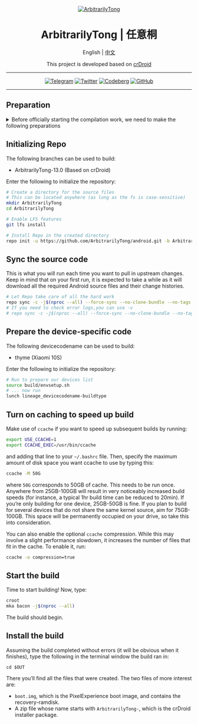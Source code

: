 <!-- The badge template is from https://ileriayo.github.io/markdown-badges/ -->
<div align = center>

[![ArbitrarilyTong](https://github.com/ArbitrarilyTong/.github/raw/main/github_banner_2.png)][website]

<h1>ArbitrarilyTong | 任意桐</h1>

English | [中文](./README.cn.md)

This project is developed based on [crDroid][crd]

---

[![Telegram](https://img.shields.io/badge/Telegram-2CA5E0?style=for-the-badge&logo=telegram&logoColor=white)][telegram]
[![Twitter](https://img.shields.io/badge/Twitter-%231DA1F2.svg?style=for-the-badge&logo=Twitter&logoColor=white)][twitter]
[![Codeberg](https://img.shields.io/badge/Codeberg-2185D0?style=for-the-badge&logo=Codeberg&logoColor=white)][codeberg]
[![GitHub](https://img.shields.io/badge/Devices-%23121011.svg?style=for-the-badge&logo=github&logoColor=white)][devices]

---
</div>

## Preparation

<details>
<summary>Before officially starting the compilation work, we need to make the following preparations</summary>

### 1. Installing dependencies

Several packages are needed in order to build crDroid.

For `Ubuntu`:

```sh
sudo apt install bc bison build-essential ccache curl flex g++-multilib gcc-multilib git git-lfs gnupg gperf imagemagick lib32ncurses5-dev lib32readline-dev lib32z1-dev liblz4-tool libncurses5 libncurses5-dev libsdl1.2-dev libssl-dev libwxgtk3.0-gtk3-dev libxml2 libxml2-utils lzop pngcrush rsync schedtool squashfs-tools xsltproc zip zlib1g-dev
```

For `ArchLinux`:

```sh
yay -S aosp-devel lineageos-devel
```

For other distributions, please go online and find the relevant packages yourself.

### 2. Get repo

[Repo](http://source.android.com/source/developing.html) is a tool provided by Google that
simplifies using [Git](http://git-scm.com/book) in the context of the Android source.

On all distributions, you can get the `repo` from the command line by executing:

```bash
# Make a directory where Repo will be stored and add it to the path
mkdir ~/bin
PATH=~/bin:$PATH

# Download Repo itself
curl https://storage.googleapis.com/git-repo-downloads/repo > ~/bin/repo

# Make Repo executable
chmod a+x ~/bin/repo
```

For `ArchLinux`, you can also install via `yay`:

```sh
yay -S repo
```
</details>



## Initializing Repo

The following branches can be used to build:

- ArbitrarilyTong-13.0 (Based on crDroid)

Enter the following to initialize the repository:

```bash
# Create a directory for the source files
# This can be located anywhere (as long as the fs is case-sensitive)
mkdir ArbitrarilyTong
cd ArbitrarilyTong

# Enable LFS features
git lfs install

# Install Repo in the created directory
repo init -u https://github.com/ArbitrarilyTong/android.git -b ArbitrarilyTong-13.0 --git-lfs
```

## Sync the source code

This is what you will run each time you want to pull in upstream changes. Keep in mind that on your
first run, it is expected to take a while as it will download all the required Android source files
and their change histories.

```bash
# Let Repo take care of all the hard work
repo sync -c -j$(nproc --all) --force-sync --no-clone-bundle --no-tags
# If you need to check error logs,you can use -v
# repo sync -c -j$(nproc --all) --force-sync --no-clone-bundle --no-tags -v
```

## Prepare the device-specific code

The following devicecodename can be used to build:

- thyme (Xiaomi 10S)

Enter the following to initialize the repository:

```bash
# Run to prepare our devices list
source build/envsetup.sh
# ... now run
lunch lineage_devicecodename-buildtype
```

## Turn on caching to speed up build

Make use of `ccache` if you want to speed up subsequent builds by running:

```sh
export USE_CCACHE=1
export CCACHE_EXEC=/usr/bin/ccache
```

and adding that line to your `~/.bashrc` file. Then, specify the maximum amount of disk space you want ccache to use by typing this:

```sh
ccache -M 50G
```

where `50G` corresponds to 50GB of cache. This needs to be run once. Anywhere from 25GB-100GB will result in very noticeably increased build speeds (for instance, a typical 1hr build time can be reduced to 20min). If you’re only building for one device, 25GB-50GB is fine. If you plan to build for several devices that do not share the same kernel source, aim for 75GB-100GB. This space will be permanently occupied on your drive, so take this into consideration.

You can also enable the optional `ccache` compression. While this may involve a slight performance slowdown, it increases the number of files that fit in the cache. To enable it, run:

```sh
ccache -o compression=true
```

## Start the build

Time to start building! Now, type:

```sh
croot
mka bacon -j$(nproc --all)
```

The build should begin.

## Install the build

Assuming the build completed without errors (it will be obvious when it finishes), type the following in the terminal window the build ran in:

```SH
cd $OUT
```

There you’ll find all the files that were created. The two files of more interest are:

- `boot.img`, which is the PixelExperience boot image, and contains the recovery-ramdisk.
- A zip file whose name starts with `ArbitrarilyTong-`, which is the crDroid installer package.

<!-- reference infos -->
[crd]: https://github.com/crdroidandroid
<!-- project infos -->
[website]: https://arbitrarilytong.win
[telegram]: https://t.me/ArbitrarilyTong
[twitter]: https://twitter.com/Ninni_kiri_jp
[codeberg]: https://codeberg.org/ArbitrarilyTong
[devices]: https://github.com/ArbitrarilyTong-Devices
[manifest]: https://github.com/ArbitrarilyTong/android